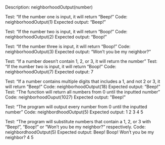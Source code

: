 Description: neighborhoodOutput(number)

Test: “If the number one is input, it will return “Beep!”
Code: neighborhoodOutput(1)
Expected output: “Beep!”
 
Test: “If the number two is input, it will return “Boop!”
Code: neighborhoodOutput(2)
Expected output: “Boop!”
 
Test: “If the number three  is input, it will return “Boop!”
Code: neighborhoodOutput(3)
Expected output: “Won’t you be my neighbor?”
 
Test: “If a number doesn’t contain 1, 2, or 3, it will return the number”
Test: “If the number two is input, it will return “Boop!”
Code: neighborhoodOutput(7)
Expected output: 7
 
Test: “If a number contains multiple digits that includes a 1, and not 2 or 3, it will return “Beep!”
Code: neighborhoodOutput(18)
Expected output: “Beep!”
Test: “The function will return all numbers from 0 until the inputted number”
Code: neighborhoodOuput(1027)
Expected output: "Beep!"

Test: “The program will output every number from 0 until the inputted number”
Code: neighbordhoodOutput(5)
Expected output: 1 2 3 4 5 
 
Test: “The program will substitute numbers that contain a 1, 2, or 3 with “Beep!”, “Boop!” or “Won’t you be my neighbor?” respectively. 
Code: neighbordhoodOutput(5)
Expected output: Beep! Boop! Won’t you be my neighbor? 4 5
